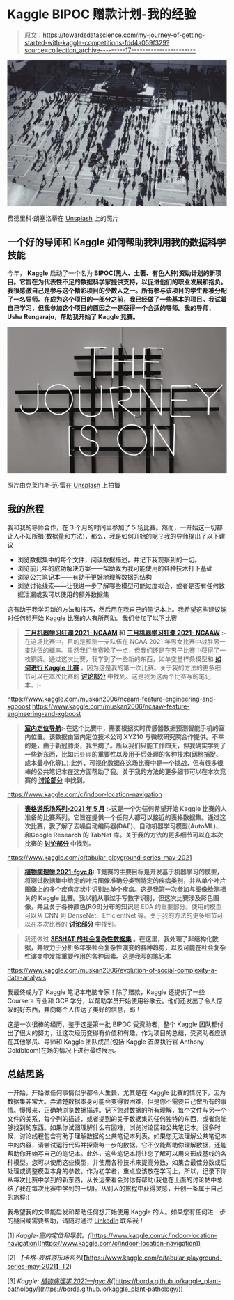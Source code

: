 # Kaggle BIPOC 赠款计划-我的经验

> 原文：<https://towardsdatascience.com/my-journey-of-getting-started-with-kaggle-competitions-fdd4a059f329?source=collection_archive---------17----------------------->

![](img/5d236d90b30ce6a3b62766a6d571631b.png)

费德里科·朗塞洛蒂在 [Unsplash](https://unsplash.com?utm_source=medium&utm_medium=referral) 上的照片

## 一个好的导师和 Kaggle 如何帮助我利用我的数据科学技能

今年， **Kaggle** 启动了一个名为 **BIPOC(黑人、土著、有色人种)资助计划的新项目。它旨在为代表性不足的数据科学家提供支持，以促进他们的职业发展和抱负。我很感激自己是参与这个精彩项目的少数人之一。所有参与该项目的学生都被分配了一名导师。在成为这个项目的一部分之前，我已经做了一些基本的项目。我试着自己学习，但我参加这个项目的原因之一是获得一个合适的导师。我的导师，Usha Rengaraju，帮助我开始了 Kaggle 竞赛。**

![](img/22b09d88a1e645aefdbb8ffe81c6b211.png)

照片由克莱门斯·范·雷在 [Unsplash](https://unsplash.com?utm_source=medium&utm_medium=referral) 上拍摄

## 我的旅程

我和我的导师合作，在 3 个月的时间里参加了 5 场比赛。然而，一开始这一切都让人不知所措(数据量和方法)，那么，我是如何开始的呢？我的导师提出了以下建议

*   浏览数据集中的每个文件，阅读数据描述，并记下我观察到的一切。
*   浏览前几年的成功解决方案——帮助我为我可能使用的各种技术打下基础
*   浏览公共笔记本——有助于更好地理解数据的结构
*   浏览讨论线索——让我进一步了解哪些模型可能过度拟合，或者是否有任何数据泄漏或我可以使用的额外数据集

这有助于我学习新的方法和技巧，然后用在我自己的笔记本上。我希望这些建议能对任何想开始 Kaggle 比赛的人有所帮助。我们参加了以下比赛

> [**三月机器学习狂潮 2021- NCAAM**](https://www.kaggle.com/c/ncaam-march-mania-2021) **和** [**三月机器学习狂潮 2021- NCAAW**](https://www.kaggle.com/c/ncaaw-march-mania-2021) **:-** 在这场比赛中，目的是预测一支队伍在 NCAA 2021 年男女比赛中战胜另一支队伍的概率。虽然我们参赛晚了一点，但我们还是在男子比赛中获得了一枚铜牌。通过这次比赛，我学到了一些新的东西，如单变量样条模型和 [**如何进行 Kaggle 比赛**](https://www.kaggle.com/c/ncaam-march-mania-2021/discussion/226188) ，因为这是我的第一次比赛。关于我的方法的更多细节可以在本次比赛的 [**讨论部分**](https://www.kaggle.com/c/ncaam-march-mania-2021/discussion/230919) 中找到。这是我为这两个比赛写的笔记本。:-

<https://www.kaggle.com/muskan2006/ncaam-feature-engineering-and-xgboost>  <https://www.kaggle.com/muskan2006/ncaaw-feature-engineering-and-xgboost>  

> [**室内定位导航**](https://www.kaggle.com/c/indoor-location-navigation)**:-在这个比赛中，需要根据实时传感器数据预测智能手机的室内位置。该数据由室内定位技术公司 XYZ10 与微软研究院合作提供。不幸的是，由于新冠肺炎，我生病了。所以我们只能工作四天，但我确实学到了一些新东西，比如**后处理**的重要性以及用于后处理的各种技术(网格捕捉、成本最小化等)。).此外，可视化数据在这场比赛中是一个挑战，但有很多很棒的公共笔记本在这方面帮助了我。关于我的方法的更多细节可以在本次竞赛的 [**讨论部分**](https://www.kaggle.com/c/indoor-location-navigation/discussion/239916) 中找到。**

<https://www.kaggle.com/c/indoor-location-navigation>  

> [**表格游乐场系列-2021 年 5 月**](https://www.kaggle.com/c/tabular-playground-series-may-2021) **:-这是一个为任何希望开始 Kaggle 比赛的人准备的比赛系列。它旨在提供一个任何人都可以接近的表格数据集。**通过这次比赛，我了解了**去噪自动编码器(DAE)、自动机器学习模型(AutoML)、**和**Google Research 的 TabNet 库。关于我的方法的更多细节可以在本次比赛的 [**讨论部分**](https://www.kaggle.com/c/tabular-playground-series-may-2021/discussion/243050) 中找到。**

<https://www.kaggle.com/c/tabular-playground-series-may-2021>  

> [**植物病理学 2021-fgvc 8**](https://www.kaggle.com/c/plant-pathology-2021-fgvc8)**:-**T**竞赛的主要目标是开发基于机器学习的模型，将测试数据集中给定的叶片图像准确分类到特定的疾病类别，并从单个叶片图像上的多个疾病症状中识别出单个疾病。**这是我第一次参加与图像检测相关的 Kaggle 比赛。我以前从事过手写数字识别，但这次比赛涉及彩色图像，并且**关于各种颜色(RGB)分布的知识**是 EDA 的重要部分。使用的模型可以从 CNN 到 DenseNet、EfficientNet 等。关于我的方法的更多细节可以在本次比赛的 [**讨论部分**](https://www.kaggle.com/c/plant-pathology-2021-fgvc8/discussion/243536) 中找到。

  

> 我还做过 [**SESHAT 的社会复杂性数据集**](https://www.kaggle.com/usharengaraju/social-complexity-dataset-ancient-civilization) **。在这里，我处理了非结构化数据，并致力于分析多年来社会复杂性演变的各种趋势，以及可能在社会复杂性演变中发挥重要作用的各种因素。这是我写的笔记本**

<https://www.kaggle.com/muskan2006/evolution-of-social-complexity-a-data-analysis>  

我最终成为了 Kaggle 笔记本电脑专家！除了赠款，Kaggle 还提供了一些 Coursera 专业和 GCP 学分，以帮助学员开始使用谷歌云。他们还发出了令人惊叹的好东西，并向每个人传达了美好的信息，耶！

这是一次很棒的经历，鉴于这是第一批 BIPOC 受资助者，整个 Kaggle 团队都付出了很大的努力，让这次经历变得有价值和有趣。作为项目的总结，受资助者应该在其他学员、导师和 Kaggle 团队成员(包括 Kaggle 首席执行官 Anthony Goldbloom)在场的情况下进行最终展示。

## **总结思路**

一开始，开始做任何事情似乎都令人生畏，尤其是在 Kaggle 比赛的情况下，因为数据集非常大。弄清楚数据本身可能会变得很困难，但是你不需要自己做所有的事情。慢慢来，正确地浏览数据描述。记下您对数据的所有理解，每个文件与另一个文件的关系，每个列的描述，或者提到的关于数据集的任何独特的东西，或者您能够找到的东西。如果你试图理解什么有困难，浏览讨论区和公共笔记本。很多时候，讨论线程包含有助于理解数据的公共笔记本列表。如果您无法理解公共笔记本中的内容，请尝试运行代码并探索每一步的数据。它不仅能帮助你理解数据，还能帮助你开始写自己的笔记本。此外，这些笔记本将让您了解可以用来形成基线的各种模型。您可以使用这些模型，并使用各种技术来提高分数，如集合最佳分数或后处理或调整模型本身的参数。作为初学者，重点应该放在学习上，所以，记录下你从每次比赛中学到的新东西，从长远来看会对你有帮助(我也在上面的讨论帖中总结了我在每次比赛中学到的一切)。从别人的旅程中获得灵感，开创一条属于自己的旅程:)

我希望我的文章能启发和帮助任何想开始使用 Kaggle 的人。如果您有任何进一步的疑问或需要帮助，请随时通过 [LinkedIn](https://www.linkedin.com/in/muskan--jain/) 联系我！

[1] *Kaggle-室内定位和导航。(*[https://www.kaggle.com/c/indoor-location-navigation](https://www.kaggle.com/c/indoor-location-navigation))

[2] *【卡格-表格游乐场系列*(【https://www.kaggle.com/c/tabular-playground-series-may-2021】T2)

[3] *Kaggle:* [*植物病理学 2021—fgvc 8*](https://www.kaggle.com/c/plant-pathology-2021-fgvc8)*(*[https://borda.github.io/kaggle_plant-pathology/](https://borda.github.io/kaggle_plant-pathology/))
